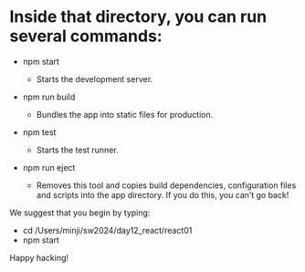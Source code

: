 # Inside that directory, you can run several commands:

  - npm start
    - Starts the development server.

  - npm run build
    - Bundles the app into static files for production.

  - npm test
    - Starts the test runner.

  - npm run eject
    - Removes this tool and copies build dependencies, configuration files
    and scripts into the app directory. If you do this, you can’t go back!

We suggest that you begin by typing:

  - cd /Users/minji/sw2024/day12_react/react01
  - npm start

Happy hacking!